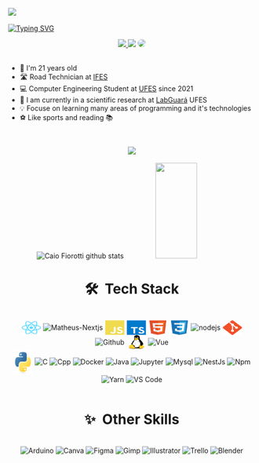 <!-- <img width=100% src="https://capsule-render.vercel.app/api?type=waving&color=282A36&height=120&section=header"/> -->

<!-- ![visitor badge](https://visitor-badge.glitch.me/badge?page_id=fiorotticaio.fiorotticaio&left_color=red&right_color=green&left_text=Profile%20views) -->

![](https://api.visitorbadge.io/api/VisitorHit?user=fiorotticaio&countColor=%237B1E7A)

[![Typing SVG](https://readme-typing-svg.herokuapp.com/?color=ffffff&size=35&center=true&vCenter=true&width=1000&lines=Hi+dear,+My+name+is+Caio+Fiorotti;Be+Welcome!+:%29)](https://git.io/typing-svg)

<div align="center"> 
<a href="https://instagram.com/fiorotticaio" target="_blank"><img src="https://img.shields.io/badge/-Instagram-%23E4405F?style=for-the-badge&logo=instagram&logoColor=white"</a>
<a href = "mailto:caiofiorotti@gmail.com"> <img src="https://img.shields.io/badge/-Gmail-%23333?style=for-the-badge&logo=gmail&logoColor=white" target="_blank"></a>
<a href="https://www.linkedin.com/in/caio-fiorotti-691968210/" target="_blank"><img src="https://img.shields.io/badge/-LinkedIn-%230077B5?style=for-the-badge&logo=linkedin&logoColor=white" style="border-radius: 30px" target="_blank"></a> 
 </div>
 
<br>

<ul>
  <li>👦 I'm 21 years old</li>
  <li>🛣️ Road Technician at <a href="https://www.ifes.edu.br/" target="_blank">IFES</a></li>
  <li>💻 Computer Engineering Student at <a href="https://www.ufes.br/" target="_blank">UFES</a> since 2021</li>
  <li>🔭 I am currently in a scientific research at <a href="https://engenhariamecanica.ufes.br/pt-br/labguar%C3%A1" target="_blank">LabGuará</a> UFES</li>
  <li>💡 Focuse on learning many areas of programming and it's technologies</li>
  <li>⚽ Like sports and reading 📚</li>
</ul>

<br>

<p align="center">
  <img src="https://github-profile-trophy.vercel.app/?username=fiorotticaio&theme=dracula&row=1&no-bg=true&column=7&margin-w=15&margin-h=15" />
</p>

<div align="center">  
  <img width="49%" height="195px" src="https://github-readme-stats.vercel.app/api?username=fiorotticaio&show_icons=true&count_private=true&hide_border=true&title_color=606582&icon_color=606582&text_color=c9d1d9&bg_color=22272E" alt="Caio Fiorotti github stats" /> 
  <img width="41%" height="195px" src="https://github-readme-stats.vercel.app/api/top-langs/?username=fiorotticaio&layout=compact&hide_border=true&title_color=606582&text_color=606582&bg_color=22272E" />
</div>

<h1 align="center">🛠 &nbsp;Tech Stack</h1>
<div align="center" valign="top"><br>
  <img align="center" alt="React" height="30" width="40" src="https://raw.githubusercontent.com/devicons/devicon/master/icons/react/react-original.svg">
  <img align="center" alt="Matheus-Nextjs" height="50" width="40" src="https://cdn.jsdelivr.net/gh/devicons/devicon/icons/nextjs/nextjs-original.svg" />
  <img align="center" alt="Js" height="30" width="40" src="https://raw.githubusercontent.com/devicons/devicon/master/icons/javascript/javascript-plain.svg">
  <img align="center" alt="Ts" height="30" width="40" src="https://raw.githubusercontent.com/devicons/devicon/master/icons/typescript/typescript-plain.svg">
  <img align="center" alt="HTML" height="30" width="40" src="https://raw.githubusercontent.com/devicons/devicon/master/icons/html5/html5-original.svg">
  <img align="center" alt="CSS" height="30" width="40" src="https://raw.githubusercontent.com/devicons/devicon/master/icons/css3/css3-original.svg">
  <img align="center" alt="nodejs" height="30" width="40" src="https://cdn.worldvectorlogo.com/logos/nodejs-icon.svg">
  <img align="center" alt="git" height="30" width="40" src="https://raw.githubusercontent.com/devicons/devicon/master/icons/git/git-original.svg">
  <img align="center" alt="Github" height="50" width="40" src="https://cdn.jsdelivr.net/gh/devicons/devicon/icons/github/github-original.svg" />
  <img align="center" alt="linux" height="30" width="40" src="https://raw.githubusercontent.com/devicons/devicon/master/icons/linux/linux-original.svg">
  <img align="center" alt="Vue" height="50" width="40" src="https://cdn.jsdelivr.net/gh/devicons/devicon/icons/vuejs/vuejs-original.svg"/>
  <br>
  <img align="center" alt="Python" height="50" width="40" src="https://raw.githubusercontent.com/devicons/devicon/master/icons/python/python-original.svg"/>
  <img align="center" alt="C" height="50" width="40" src="https://cdn.jsdelivr.net/gh/devicons/devicon/icons/c/c-original.svg"/>
  <img align="center" alt="Cpp" height="50" width="40" src="https://cdn.jsdelivr.net/gh/devicons/devicon/icons/cplusplus/cplusplus-original.svg" />
  <img align="center" alt="Docker" height="50" width="40" src="https://cdn.jsdelivr.net/gh/devicons/devicon/icons/docker/docker-original.svg" />
  <img align="center" alt="Java" height="50" width="40" src="https://cdn.jsdelivr.net/gh/devicons/devicon/icons/java/java-original.svg" />
  <img align="center" alt="Jupyter" height="50" width="40" src="https://cdn.jsdelivr.net/gh/devicons/devicon/icons/jupyter/jupyter-original.svg" />
  <img align="center" alt="Mysql" height="50" width="40" src="https://cdn.jsdelivr.net/gh/devicons/devicon/icons/mysql/mysql-original.svg" />
  <img align="center" alt="NestJs" height="50" width="40" src="https://cdn.jsdelivr.net/gh/devicons/devicon/icons/nestjs/nestjs-plain.svg" />
  <img align="center" alt="Npm" height="50" width="40" src="https://cdn.jsdelivr.net/gh/devicons/devicon/icons/npm/npm-original-wordmark.svg" />
  <img align="center" alt="Yarn" height="50" width="40"  src="https://cdn.jsdelivr.net/gh/devicons/devicon/icons/yarn/yarn-original.svg" />
  <img align="center" alt="VS Code" height="50" width="40" src="https://cdn.jsdelivr.net/gh/devicons/devicon/icons/visualstudio/visualstudio-plain.svg" />
</div><br>

<h1 align="center">✨ &nbsp;Other Skills</h1>
<div align="center" valign="top"><br>
  <img align="center" alt="Arduino" height="50" width="40" src="https://cdn.jsdelivr.net/gh/devicons/devicon/icons/arduino/arduino-original.svg" />
  <img align="center" alt="Canva" height="50" width="40" src="https://cdn.jsdelivr.net/gh/devicons/devicon/icons/canva/canva-original.svg" />
  <img align="center" alt="Figma" height="50" width="40" src="https://cdn.jsdelivr.net/gh/devicons/devicon/icons/figma/figma-original.svg" />
  <img align="center" alt="Gimp" height="50" width="40" src="https://cdn.jsdelivr.net/gh/devicons/devicon/icons/gimp/gimp-original.svg" />
  <img align="center" alt="Illustrator" height="50" width="40" src="https://cdn.jsdelivr.net/gh/devicons/devicon/icons/illustrator/illustrator-plain.svg" />
  <img align="center" alt="Trello" height="50" width="40" src="https://cdn.jsdelivr.net/gh/devicons/devicon/icons/trello/trello-plain.svg" />
  <img align="center" alt="Blender" height="50" width="40" src="https://cdn.jsdelivr.net/gh/devicons/devicon/icons/blender/blender-original.svg" />
</div><br> 

<!-- <img width=100% src="https://capsule-render.vercel.app/api?type=waving&color=282A36&height=120&section=footer"/> -->
